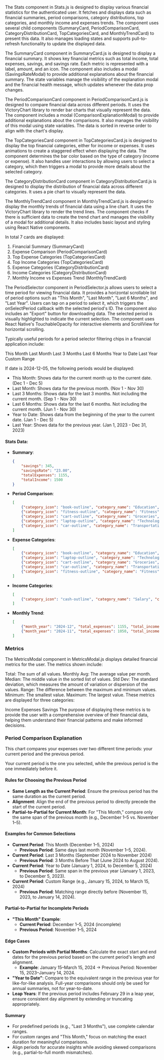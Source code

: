 The Stats component in Stats.js is designed to display various financial statistics for the authenticated user. It fetches and displays data such as financial summaries, period comparisons, category distributions, top categories, and monthly income and expenses trends. The component uses several child components (SummaryCard, PeriodComparisonCard, CategoryDistributionCard, TopCategoriesCard, and MonthlyTrendCard) to present this data. It also manages loading states and supports pull-to-refresh functionality to update the displayed data.

The SummaryCard component in SummaryCard.js is designed to display a financial summary. It shows key financial metrics such as total income, total expenses, savings, and savings rate. Each metric is represented with a label, amount, and an icon. The component also includes a modal (SavingsRateModal) to provide additional explanations about the financial summary. The state variables manage the visibility of the explanation modal and the financial health message, which updates whenever the data prop changes.

The PeriodComparisonCard component in PeriodComparisonCard.js is designed to compare financial data across different periods. It uses the VictoryChart library to render bar charts that visually represent the data. The component includes a modal (ComparisonExplanationModal) to provide additional explanations about the comparisons. It also manages the visibility of this modal using state variables. The data is sorted in reverse order to align with the chart's display.

The TopCategoriesCard component in TopCategoriesCard.js is designed to display the top financial categories, either for income or expenses. It uses animations to create a staggered effect when displaying the data. The component determines the bar color based on the type of category (income or expense). It also handles user interactions by allowing users to select a category, which then triggers a modal to provide more details about the selected category.

The CategoryDistributionCard component in CategoryDistributionCard.js is designed to display the distribution of financial data across different categories. It uses a pie chart to visually represent the data. 

The MonthlyTrendCard component in MonthlyTrendCard.js is designed to display the monthly trends of financial data using a line chart. It uses the VictoryChart library to render the trend lines. The component checks if there is sufficient data to create the trend chart and manages the visibility of a modal for additional details. It also includes basic layout and styling using React Native components.

In total 7 cards are displayed:
1. Financial Summary (SummaryCard)
2. Expense Comparison (PeriodComparisonCard)
3. Top Expense Categories (TopCategoriesCard)
4. Top Income Categories (TopCategoriesCard)
5. Expense Categories (CategoryDistributionCard)
6. Income Categories (CategoryDistributionCard)
7. Monthly Income vs Expenses Trend (MonthlyTrendCard)

The PeriodSelector component in PeriodSelector.js allows users to select a time period for viewing financial data. It provides a horizontal scrollable list of period options such as "This Month", "Last Month", "Last 6 Months", and "Last Year". Users can tap on a period to select it, which triggers the onSelectPeriod callback with the selected period's ID. The component also includes an "Export" button for downloading data. The selected period is visually highlighted to indicate the current selection. The component uses React Native's TouchableOpacity for interactive elements and ScrollView for horizontal scrolling.

Typically useful periods for a period selector filtering chips in a financial application include:

This Month Last Month Last 3 Months Last 6 Months Year to Date Last Year Custom Range

If date is 2024-12-05, the following periods would be displayed:
- This Month: Shows data for the current month up to the current date. (Dec 1 - Dec 5)
- Last Month: Shows data for the previous month. (Nov 1 - Nov 30)
- Last 3 Months: Shows data for the last 3 months. Not including the current month. (Sep 1 - Nov 30)
- Last 6 Months: Shows data for the last 6 months. Not including the current month. (Jun 1 - Nov 30)
- Year to Date: Shows data from the beginning of the year to the current date. (Jan 1 - Dec 5)
- Last Year: Shows data for the previous year. (Jan 1, 2023 - Dec 31, 2023)

#### Stats Data:
- **Summary**:
    ```json
    {
        "savings": 345,
        "savingsRate": "23.00",
        "totalExpenses": 1155,
        "totalIncome": 1500
    }
    ```
- **Period Comparison**:
    ```json
    [
        {"category_icon": "book-outline", "category_name": "Education", "current_period_expense": 498, "previous_period_expense": 0},
        {"category_icon": "fitness-outline", "category_name": "Fitness", "current_period_expense": 50, "previous_period_expense": 0},
        {"category_icon": "cart-outline", "category_name": "Groceries", "current_period_expense": 105, "previous_period_expense": 0},
        {"category_icon": "laptop-outline", "category_name": "Technology", "current_period_expense": 400, "previous_period_expense": 0},
        {"category_icon": "car-outline", "category_name": "Transportation", "current_period_expense": 102, "previous_period_expense": 50}
    ]
    ```
- **Expense Categories**:
    ```json
    [
        {"category_icon": "book-outline", "category_name": "Education", "category_type": "expense", "percentage": 43.12, "total_amount": 498},
        {"category_icon": "laptop-outline", "category_name": "Technology", "category_type": "expense", "percentage": 34.63, "total_amount": 400},
        {"category_icon": "cart-outline", "category_name": "Groceries", "category_type": "expense", "percentage": 9.09, "total_amount": 105},
        {"category_icon": "car-outline", "category_name": "Transportation", "category_type": "expense", "percentage": 8.83, "total_amount": 102},
        {"category_icon": "fitness-outline", "category_name": "Fitness", "category_type": "expense", "percentage": 4.33, "total_amount": 50}
    ]
    ```
- **Income Categories**:
    ```json
    [
        {"category_icon": "cash-outline", "category_name": "Salary", "category_type": "income", "percentage": 100, "total_amount": 1500}
    ]
    ```
- **Monthly Trend**:
    ```json
    [
        {"month_year": "2024-12", "total_expenses": 1155, "total_income": 1500},
        {"month_year": "2024-11", "total_expenses": 1050, "total_income": 2000}
    ]
    ```
### Metrics
The MetricsModal component in MetricsModal.js displays detailed financial metrics for the user. The metrics shown include:

Total: The sum of all values.
Monthly Avg: The average value per month.
Median: The middle value in the sorted list of values.
Std Dev: The standard deviation, which measures the amount of variation or dispersion of the values.
Range: The difference between the maximum and minimum values.
Minimum: The smallest value.
Maximum: The largest value.
These metrics are displayed for three categories:

Income
Expenses
Savings
The purpose of displaying these metrics is to provide the user with a comprehensive overview of their financial data, helping them understand their financial patterns and make informed decisions.

### Period Comparison Explanation
This chart compares your expenses over two different time periods: your current period and the previous period.

Your current period is the one you selected, while the previous period is the one immediately before it.

#### Rules for Choosing the Previous Period
- **Same Length as the Current Period**: Ensure the previous period has the same duration as the current period.
- **Alignment**: Align the end of the previous period to directly precede the start of the current period.
- **Partial-to-Partial for Current Month**: For "This Month," compare only the same span of the previous month (e.g., December 1–5 vs. November 1–5).

#### Examples for Common Selections
- **Current Period**: This Month (December 1–5, 2024)
    - **Previous Period**: Same days last month (November 1–5, 2024).
- **Current Period**: Last 3 Months (September 2024 to November 2024)
    - **Previous Period**: 3 Months Before That (June 2024 to August 2024).
- **Current Period**: Year to Date (January 1, 2024, to December 5, 2024)
    - **Previous Period**: Same span in the previous year (January 1, 2023, to December 5, 2023).
- **Current Period**: Custom Range (e.g., January 15, 2024, to March 15, 2024)
    - **Previous Period**: Matching range directly before (November 15, 2023, to January 14, 2024).

#### Partial-to-Partial for Incomplete Periods
- **"This Month" Example**:
    - **Current Period**: December 1–5, 2024 (incomplete)
    - **Previous Period**: November 1–5, 2024

#### Edge Cases
- **Custom Periods with Partial Months**: Calculate the exact start and end dates for the previous period based on the current period's length and alignment.
    - **Example**: January 15–March 15, 2024 → Previous Period: November 15, 2023–January 14, 2024.
- **"Year to Date"**: Compare to the equivalent range in the previous year for like-for-like analysis. Full-year comparisons should only be used for annual summaries, not for year-to-date.
- **Leap Years**: If the previous period includes February 29 in a leap year, ensure consistent day alignment by extending or truncating appropriately.

#### Summary
- For predefined periods (e.g., "Last 3 Months"), use complete calendar ranges.
- For custom ranges and "This Month," focus on matching the exact duration for meaningful comparisons.
- Align periods for accurate insights while avoiding skewed comparisons (e.g., partial-to-full month mismatches).
